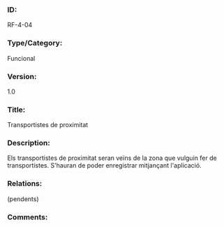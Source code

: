 ### ID:
RF-4-04
### Type/Category:
Funcional
### Version:
1.0
### Title:
Transportistes de proximitat
### Description:
Els transportistes de proximitat seran veïns de la zona que vulguin fer de transportistes. S'hauran de poder enregistrar mitjançant l'aplicació.
### Relations:
(pendents)
### Comments:
